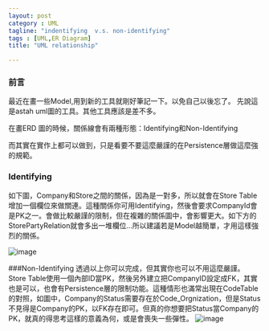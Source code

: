 ```yaml
---
layout: post
category : UML 
tagline: "indentifying  v.s. non-identifying"
tags : [UML,ER Diagram]
title: "UML relationship"

---
```


### 前言
最近在畫一些Model,用到新的工具就剛好筆記一下。以免自己以後忘了。
先說這是astah uml圖的工具。其他工具應該是差不多。

在畫ERD 圖的時候，關係線會有兩種形態：Identifying和Non-Identifying

而其實在實作上都可以做到，只是看要不要這麼嚴謹的在Persistence層做這麼強的規範。

### Identifying
如下圖，Company和Store之間的關係，因為是一對多，所以就會在Store Table 增加一個欄位來做關連。這種關係你可用Identifying，然後會要求CompanyId會是PK之一。會做比較嚴謹的限制，但在複雜的關係圖中，會影響更大。如下方的StorePartyRelation就會多出一堆欄位...所以建議若是Model越簡單，才用這樣強烈的關係。

![image](https://farm8.staticflickr.com/7524/16080759958_b447a59004_o.png)

###Non-Identifying
透過以上你可以完成，但其實你也可以不用這麼嚴謹。Store Table使用一個內部ID當PK，然後另外建立把CompanyID設定成FK，其實也是可以，也會有Persistence層的限制功能。這種情形也滿常出現在CodeTable的對照，如圖中，Company的Status需要存在於Code_Orgnization，但是Status不見得是Company的PK，以FK存在即可。但真的你想要把Status當Company的PK，就真的得思考這樣的意義為何，或是會喪失一些彈性。
![image](https://farm9.staticflickr.com/8602/15645894644_408bbe5a16_o.png)

